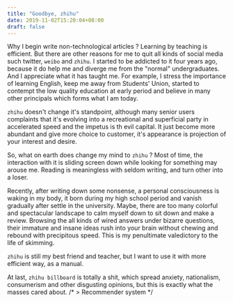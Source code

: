 ```yaml
---
title: "Goodbye, zhihu"
date: 2019-11-02T15:20:04+08:00
draft: false
---
```

Why I begin write non-technological articles ? Learning by teaching is efficient. But there are other reasons for me to quit all kinds of social media such twitter,
`weibo` and `zhihu`. I started to be addicted to it four years ago, because it do help me and diverge me from the "normal" undergraduates.
And I appreciate what it has taught me.
For example, I stress the importance of learning English, keep me away from Students' Union, started to contempt the low quality education at early period and believe in
many other principals which forms what I am today.

`zhihu` doesn't change it's standpoint, although many senior users complaints that it's evolving into a recreational and superficial party in accelerated speed and the impetus is
th evil capital. It just become more abundant and give more choice to customer, it's appearance is projection of your interest and desire.

So, what on earth does change my mind to `zhihu` ? Most of time, the interaction with it is sliding screen down while looking for something may arouse me.
Reading is meaningless with seldom writing, and turn other into a loser.

Recently, after writing down some nonsense, a personal consciousness is waking in my body, it born during my high school period and vanish gradually after settle in the university.
Maybe, there are too many colorful and spectacular landscape to calm myself down to sit down and make a review.
Browsing the all kinds of wired answers under bizarre questions, their immature and insane ideas rush into your brain without chewing and rebound with precipitous speed.
This is my penultimate valedictory to the life of skimming.

`zhihu` is still my best friend and teacher, but I want to use it with more efficient way, as a manual.

At last, `zhihu billboard` is totally a shit, which spread anxiety, nationalism, consumerism and other disgusting opinions, but this is exactly what the masses cared about.
/* > Recommender system */
